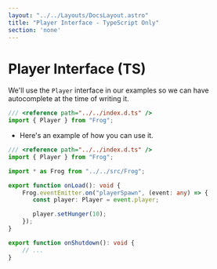 ```yaml
---
layout: "../../Layouts/DocsLayout.astro"
title: "Player Interface - TypeScript Only"
section: 'none'
---
```


# Player Interface (TS)

We'll use the `Player` interface in our examples so we can have autocomplete at the time of writing it.

```ts
/// <reference path="../../index.d.ts" />
import { Player } from "Frog";
```

- Here's an example of how you can use it.

```ts
/// <reference path="../../index.d.ts" />
import { Player } from "Frog";

import * as Frog from "../../src/Frog";

export function onLoad(): void {
    Frog.eventEmitter.on("playerSpawn", (event: any) => {
       const player: Player = event.player;

       player.setHunger(10);
    });
}

export function onShutdown(): void {
    // ...
}
```